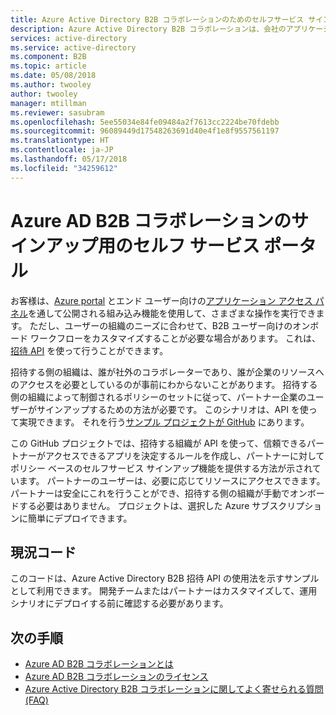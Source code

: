 ```yaml
---
title: Azure Active Directory B2B コラボレーションのためのセルフサービス サインアップ ポータル | Microsoft ドキュメント
description: Azure Active Directory B2B コラボレーションは、会社のアプリケーションにビジネス パートナーが選択的にアクセスできるようにすることで会社間のリレーションシップをサポートします
services: active-directory
ms.service: active-directory
ms.component: B2B
ms.topic: article
ms.date: 05/08/2018
ms.author: twooley
author: twooley
manager: mtillman
ms.reviewer: sasubram
ms.openlocfilehash: 5ee55034e84fe09484a2f7613cc2224be70fdebb
ms.sourcegitcommit: 96089449d17548263691d40e4f1e8f9557561197
ms.translationtype: HT
ms.contentlocale: ja-JP
ms.lasthandoff: 05/17/2018
ms.locfileid: "34259612"
---
```

# <a name="self-service-portal-for-azure-ad-b2b-collaboration-sign-up"></a>Azure AD B2B コラボレーションのサインアップ用のセルフ サービス ポータル

お客様は、[Azure portal](https://portal.azure.com) とエンド ユーザー向けの[アプリケーション アクセス パネル](https://myapps.microsoft.com)を通して公開される組み込み機能を使用して、さまざまな操作を実行できます。 ただし、ユーザーの組織のニーズに合わせて、B2B ユーザー向けのオンボード ワークフローをカスタマイズすることが必要な場合があります。 これは、[招待 API](https://developer.microsoft.com/graph/docs/api-reference/v1.0/resources/invitation) を使って行うことができます。

招待する側の組織は、誰が社外のコラボレーターであり、誰が企業のリソースへのアクセスを必要としているのが事前にわからないことがあります。 招待する側の組織によって制御されるポリシーのセットに従って、パートナー企業のユーザーがサインアップするための方法が必要です。 このシナリオは、API を使って実現できます。 それを行う[サンプル プロジェクトが GitHub](https://github.com/Azure/active-directory-dotnet-graphapi-b2bportal-web) にあります。

この GitHub プロジェクトでは、招待する組織が API を使って、信頼できるパートナーがアクセスできるアプリを決定するルールを作成し、パートナーに対してポリシー ベースのセルフサービス サインアップ機能を提供する方法が示されています。 パートナーのユーザーは、必要に応じてリソースにアクセスできます。 パートナーは安全にこれを行うことができ、招待する側の組織が手動でオンボードする必要はありません。 プロジェクトは、選択した Azure サブスクリプションに簡単にデプロイできます。

## <a name="as-is-code"></a>現況コード

このコードは、Azure Active Directory B2B 招待 API の使用法を示すサンプルとして利用できます。 開発チームまたはパートナーはカスタマイズして、運用シナリオにデプロイする前に確認する必要があります。

## <a name="next-steps"></a>次の手順

* [Azure AD B2B コラボレーションとは](what-is-b2b.md)
* [Azure AD B2B コラボレーションのライセンス](licensing-guidance.md)
* [Azure Active Directory B2B コラボレーションに関してよく寄せられる質問 (FAQ)](faq.md)